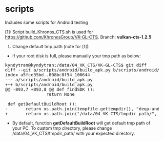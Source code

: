 # scripts
Includes some scripts for Android testing

[1]: Script build_Khronos_CTS.sh is used for https://github.com/KhronosGroup/VK-GL-CTS. Branch: **vulkan-cts-1.2.5**

1. Change default tmp path (note for [1])

* If your root disk is full, please manually your tmp path as below:
<pre>
kyndytran@kyndytran:/data/04_VK_CTS/VK-GL-CTS$ git diff
diff --git a/scripts/android/build_apk.py b/scripts/android/build_apk.py
index a5fce35bd..808bc8f54 100644
--- a/scripts/android/build_apk.py
+++ b/scripts/android/build_apk.py
@@ -893,7 +893,8 @@ def findSDK ():
                return None
 
 def getDefaultBuildRoot ():
-       return os.path.join(tempfile.gettempdir(), "deqp-android-build")
+       return os.path.join("/data/04_VK_CTS/tmpdir_path/", "deqp-android-build")
</pre>
* By default, function **getDefaultBuildRoot** will get default tmp path of your PC. To custom tmp directory, please change /data/04_VK_CTS/tmpdir_path/ with your expected directory.
